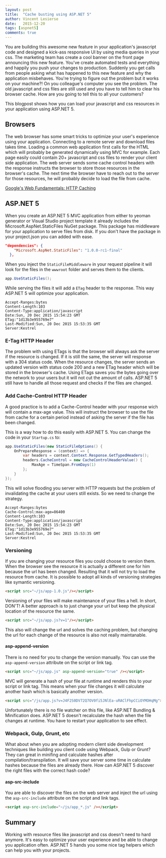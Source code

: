 ```yaml
---
layout: post
title:  "Cache busting using ASP.NET 5"
author: Vincent Lesierse
date:   2015-12-20
tags: [aspnet5]
comments: true
---
```

You are building this awesome new feature in your application's javascript code and designed a kick-ass responsive UI by using media queries in your css.
The marketing team has create a cool banner on the front page announcing this new feature. You've create automated tests and everything and happily you push your changes to production.
Suddenly you get calls from people asking what has happened to this new feature and why the application misbehaves. You're trying to figure out the problem but it works on your machine?!
On you colleague's computer you see the problem. The old javascript and css files are still used and you have to tell him to clear his browser cache. How are you going to tell this to all your customers?

This blogpost shows how you can load your javascript and css resources in your application using ASP.NET 5.

## Browsers
The web browser has some smart tricks to optimize your user's experience using your application. Connecting to a remote server and download files takes time.
Loading a common web application first calls for the HTML which will probably be generated dynamically using MVC for example. Each page easily could contain 20+ javascript and css files to render your client side application.
The web server sends some cache control headers with the response instructs the browser to store those resources in the browser's cache.
The next time the browser have to reach out to the server for those resources, he will probably decide to load the file from cache.

[Google's Web Fundamentals: HTTP Caching](https://developers.google.com/web/fundamentals/performance/optimizing-content-efficiency/http-caching)

## ASP.NET 5
When you create an ASP.NET 5 MVC application from either to yeoman generator or Visual Studio project template it already includes the Microsoft.AspNet.StaticFiles NuGet package.
This package has middleware for your application to serve files from disk. If you don't have the package in your project.json you can added with ease.

~~~ json
"dependencies": {
    "Microsoft.AspNet.StaticFiles": "1.0.0-rc1-final"
  },
~~~

When you inject the `StaticFileMiddleware` in your request pipeline it will look for the files in the `wwwroot` folder and serves them to the clients.

~~~ csharp
app.UseStaticFiles();
~~~

While serving the files it will add a `ETag` header to the response. This way ASP.NET 5 will optimize your application.

```
Accept-Ranges:bytes
Content-Length:103
Content-Type:application/javascript
Date:Sun, 20 Dec 2015 15:54:23 GMT
ETag:"1d13b3e955769e7"
Last-Modified:Sun, 20 Dec 2015 15:53:35 GMT
Server:Kestrel
```

### E-Tag HTTP Header
The problem with using ETags is that the browser will always ask the server if the resource is changed. If it is still the same, the server will response with a 304 status code.
When the resource changes, the server sends an updated version with status code 200 and a new ETag header which will be stored in the browser's cache.
Using ETags saves you the bytes going over the network to your users but it will not cut the amount of calls. ASP.NET 5 still have to handle all those request and checks if the files are changed.

### Add Cache-Control HTTP Header
A good practice is to add a Cache-Control header with your response wich will contain a max-age value. This will instruct the browser to use the file from cache for a certain period instead of asking the server if the file has been changed.

This is a way how to do this easily with ASP.NET 5. You can change the code in your `Startup.cs` to:

~~~ csharp
app.UseStaticFiles(new StaticFileOptions() {
    OnPrepareResponse = (context) => {
        var headers = context.Context.Response.GetTypedHeaders();
        headers.CacheControl = new CacheControlHeaderValue() {
            MaxAge = TimeSpan.FromDays(1)
        };
    }
});
~~~

This will solve flooding you server with HTTP requests but the problem of invalidating the cache at your users still exists. So we need to change the strategy.

~~~
Accept-Ranges:bytes
Cache-Control:max-age=86400
Content-Length:103
Content-Type:application/javascript
Date:Sun, 20 Dec 2015 15:54:23 GMT
ETag:"1d13b3e955769e7"
Last-Modified:Sun, 20 Dec 2015 15:53:35 GMT
Server:Kestrel
~~~

### Versioning
If you are changing your resource files you could choose to version them. When the browser see the resource it is actually a different one for him because the url has been changed. Resulting that it will not try to load the resource from cache.
It is possible to adopt all kinds of versioning strategies like symantic versioning.

~~~ html
<script src="~/js/app-1.0.js"/></script>
~~~

Versioning of your files will make maintenance of your files a hell. In short, DON'T! 
A better approach is to just change your url but keep the physical location of the resource the same.

~~~ html
<script src="~/js/app.js?v=1"/></script>
~~~
This also will change the url and solves the caching problem, but changing the url for each change of the resource is also not really maintanable.

#### asp-append-version
There is no need for you to change the version manually. You can use the `asp-append-version` attribute on the script or link tag.

~~~ html
<script src="~/js/app.js" asp-append-version="true" /></script>
~~~

MVC will generate a hash of your file at runtime and renders this to your script or link tag.
This means when your file changes it will calculate another hash which is basically another version.

~~~ html
<script src="/js/app.js?v=J4F2S0DV72Q7OV0fi5JNlEa-uRAClFhpCCiOYMOHqMg"></script>
~~~

Unfortunately there is no file watcher on this file, like ASP.NET Bundling & Minification does. ASP.NET 5 doesn't recalculate the hash when the file changes at runtime. You have to restart your application to see effect.

### Webpack, Gulp, Grunt, etc
What about when you are adopting modern client side development techniques like building you client code using Webpack, Gulp or Grunt?
They can great in minifing and calculate hashes after compilation/transpilation. It will save your server some time in calculate hashes because the files are already there.
How can ASP.NET 5 discover the right files with the correct hash code?

#### asp-src-include
You are able to discover the files on the web server and inject the url using the `asp-src-include` attribute on the script and link tags.

~~~ html
<script asp-src-include="~/js/app_*.js" /></script>
~~~

## Summary
Working with resource files like javascript and css doesn't need to hard anymore. It's easy to optimize your user experience and be able to change you application often.
ASP.NET 5 hands you some nice tag helpers which can help you with your projects.
 